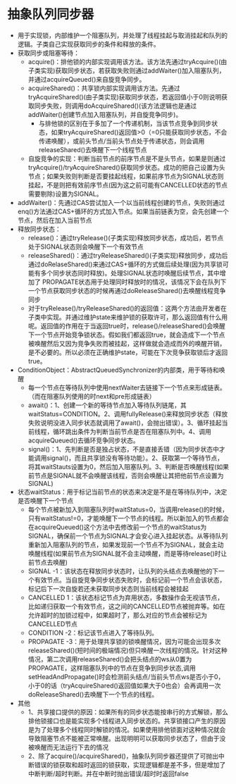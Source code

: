 # 抽象队列同步器
- 用于实现锁，内部维护一个阻塞队列，并处理了线程挂起与取消挂起和队列的逻辑。子类自己实现获取同步的条件和释放的条件。
- 获取同步或阻塞等待：
    - acquire()：排他锁的内部实现调用该方法。该方法先通过tryAcquire()(由子类实现)获取同步状态，若获取失败则通过addWaiter()加入阻塞队列，并通过acquireQueued()来自旋竞争同步。
    - acquireShared()：共享锁内部实现调用该方法。先通过tryAcquireShared()(由子类实现)获取同步状态，若返回值小于0则说明获取同步失败，则调用doAcquireShared()(该方法逻辑也是通过addWaiter()创建节点加入阻塞队列，并自旋竞争同步)。
        - 与排他锁的区别在于多加了一个传递机制，当该节点竞争到同步状态，如果tryAcquireShared()返回值>0（=0只能获取同步状态，不会传递唤醒），或前头节点/当前头节点处于传递状态，则会调用releaseShared()去唤醒下一个线程节点
    - 自旋竞争的实现：判断当前节点的前序节点是不是头节点，如果是则通过tryAcquire()/tryAcquireShared()获取同步状态。成功的把自己设置为头节点；如果失败则判断是否要挂起线程，如果前序节点为SIGNAL状态则挂起，不是则把有效前序节点(因为这之前可能有CANCELLED状态的节点需要剔除)设置为SIGNAL。
- addWaiter()：先通过CAS尝试加入一个以当前线程创建的节点，失败则通过enq()方法通过CAS+循环的方式加入节点。如果当前链表为空，会先创建一个节点，然后在加入当前节点
- 释放同步状态：
    - release()：通过tryRelease()(子类实现)释放同步状态，成功后，若节点处于SIGNAL状态则会唤醒下一个有效节点
    - releaseShared()：通过tryReleaseShared()(子类实现)释放同步，成功后通过doRelaseShared()来通过CAS+循环的方式做后续处理(因为共享锁可能有多个同步状态同时释放)。处理SIGNAL状态时唤醒后续节点，其中增加了 PROPAGATE状态用于处理同时释放时的情况，该情况下会在队列下一个节点获取同步状态的时候再通过doReleaseShared()去唤醒线程竞争同步
    - 对于tryRelease()/tryReleaseShared()的返回值：这两个方法由开发者在子类中实现。并通过维护state来维护锁的获取许可，那么返回值有什么用呢。返回值的作用在于当返回true时，release()/releaseShared()会唤醒下一个节点开始竞争锁状态。假如我们都返回true，就会造成下一个节点被唤醒然后又因为竞争失败而被挂起，这样做就会造成而外的唤醒开销，是不必要的。所以必须在正确维护state，可能在下次竞争获取锁后才返回true。
- ConditionObject：AbstractQueuedSynchronizer的内部类，用于等待和唤醒
    - 每一个节点在等待队列中使用nextWaiter去链接下一个节点来形成链表。（而在阻塞队列使用的时next和pre形成链表）
    - await()：1、创建一个新的等待节点加入等待队列链尾，其waitStatus=CONDITION。2、调用fullyRelease()来释放同步状态（释放失败说明没进入同步状态就调用了await()，会抛出错误）。3、循环挂起当前线程，循环跳出条件为判断当前节点是否在阻塞队列中。4、调用acquireQueued()去循环竞争同步状态。
    - signal()：1、先判断是否是独占状态，不是直接丢错（因为同步状态中才能调用signal()，而且共享锁没有等待功能）。2、获取第一个等待节点，将其waitStauts设置为0，然后加入阻塞队列。3、判断是否唤醒线程(如果前节点是SIGNAL就不会唤醒该线程，否则会唤醒让其把他前节点设置为SIGNAL)
- 状态waitStatus：用于标记当前节点的状态来决定是不是在等待队列中，决定是否唤醒下一个节点
    - 每个节点被新加入到阻塞队列时waitStatus=0，当调用release()的时候，只有waitStatus!=0，才能唤醒下一个节点的线程。所以新加入的节点都会在acquireQueued()这个方法中去修改前一个节点的waitStatus为SIGNAL，确保前一个节点为SIGNAL才会安心进入挂起状态。从等待队列重新加入阻塞队列的节点，如果发现前一个节点不为SIGNAL，就会主动唤醒线程(如果前节点为SIGNAL就不会主动唤醒，而是等待release()时让前节点去唤醒)
    - SIGNAL -1：该状态在释放同步状态时，让队列的头结点去唤醒他的下一个有效节点。当自旋竞争同步状态失败时，会标记前一个节点会该状态，标记后下一次自旋若还未获取同步状态则当前线程会被挂起
    - CANCELLED 1：该状态标记节点为弃用状态，多数操作会无视该节点，比如递归获取一个有效节点，这之间的CANCELLED节点被抛弃等。如在允许超时的加锁过程中，如果超时了，那么对应的节点会被标记为CANCELLED节点
    - CONDITION -2：标记该节点进入了等待队列。
    - PROPAGATE -3：用于处理共享锁的锁唤醒情况，因为可能会出现多次releaseShared()(短时间的极端情况)但只唤醒一次线程的情况。针对这种情况，第二次调用releaseShared()会把头结点的ws从0置为PROPAGATE，这样阻塞队列中的节点在竞争到同步状态,调用setHeadAndPropagate()时会检测前头结点/当前头节点ws是否小于0，小于0的话（tryAcquireShared()返回值如果大于0也会）会再调用一次doReleaseShared()去唤醒下一个节点的线程。
- 其他
    - 1、共享接口提供的原因：如果所有的同步状态能按串行的方式解锁，那么排他锁接口也是能实现多个线程进入同步状态的。共享锁接口产生的原因是为了处理多个线程同时解锁的情况。如果使用排他锁面对这种情况就会导致阻塞节点不能被正常唤醒。出现明明可以获取同步状态了，但由于没被唤醒而无法运行下去的情况
    - 2、除了acquire()/acquireShared()，抽象队列同步器还提供了可抛出中断错误的锁获取和超时返回的锁获取，实现逻辑都是差不多，但是增加了中断判断/超时判断。并在中断时抛出错误/超时时返回false